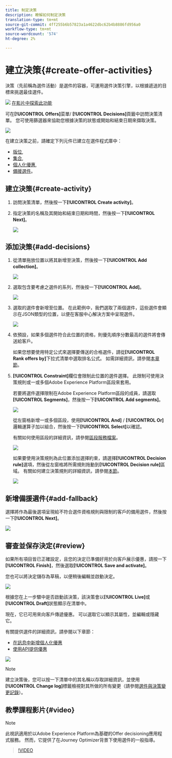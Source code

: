 ```yaml
---
title: 制定決策
description: 瞭解如何制定決策
translation-type: tm+mt
source-git-commit: 4ff255b6b57823a1a4622dbc62b4b8886fd956a0
workflow-type: tm+mt
source-wordcount: '574'
ht-degree: 2%

---
```


# 建立決策{#create-offer-activities}

決策（先前稱為選件活動）是選件的容器，可運用選件決策引擎，以根據遞送的目標來挑選最佳選件。

![](../assets/do-not-localize/how-to-video.png) [在影片中探索此功能](#video)

可在&#x200B;**[!UICONTROL Offers]**&#x200B;菜單/ **[!UICONTROL Decisions]**&#x200B;頁籤中訪問決策清單。 您可使用篩選器來協助您根據決策的狀態或開始和結束日期來擷取決策。

![](../assets/activities-list.png)

在建立決策之前，請確定下列元件已建立在選件程式庫中：

* [版位](../offer-library/creating-placements.md),
* [集合](../offer-library/creating-collections.md),
* [個人化優惠](../offer-library/creating-personalized-offers.md),
* [備援選件](../offer-library/creating-fallback-offers.md)。

## 建立決策{#create-activity}

1. 訪問決策清單，然後按一下&#x200B;**[!UICONTROL Create activity]**。

1. 指定決策的名稱及其開始和結束日期和時間，然後按一下&#x200B;**[!UICONTROL Next]**。

   ![](../assets/activities-name.png)

## 添加決策{#add-decisions}

1. 從清單拖放位置以將其新增至決策，然後按一下&#x200B;**[!UICONTROL Add collection]**。

   ![](../assets/activities-placement.png)

1. 選取包含要考慮之選件的系列，然後按一下&#x200B;**[!UICONTROL Add]**。

   ![](../assets/activities-collection.png)

1. 選取的選件會新增至位置。 在此範例中，我們選取了兩個選件，這些選件會顯示在JSON類型的位置，以便在客服中心解決方案中呈現選件。

   ![](../assets/offers-added.png)

1. 依預設，如果多個選件符合此位置的資格，則優先順序分數最高的選件將會傳送給客戶。

   如果您想要使用特定公式來選擇要傳送的合格選件，請從&#x200B;**[!UICONTROL Rank offers by]**&#x200B;下拉式清單中選取排名公式。 如需詳細資訊，請參閱[本章節](../offer-activities/configure-offer-selection.md)。

1. **[!UICONTROL Constraint]**&#x200B;欄位會限制此位置的選件選擇。 此限制可使用決策規則或一或多個Adobe Experience Platform區段來套用。

   若要將選件選擇限制在Adobe Experience Platform區段的成員，請選取&#x200B;**[!UICONTROL Segments]**，然後按一下&#x200B;**[!UICONTROL Add segments]**。

   ![](../assets/activity_constraint_segment.png)

   從左窗格新增一或多個區段，使用&#x200B;**[!UICONTROL And]** / **[!UICONTROL Or]**&#x200B;邏輯運算子加以組合，然後按一下&#x200B;**[!UICONTROL Select]**&#x200B;以確認。

   有關如何使用區段的詳細資訊，請參閱[區段服務檔案](https://experienceleague.adobe.com/docs/experience-platform/segmentation/home.html)。

   ![](../assets/activity_constraint_segment2.png)

   如果要使用決策規則為此位置添加選擇約束，請選擇&#x200B;**[!UICONTROL Decision rule]**&#x200B;選項，然後從左窗格將所需規則拖動到&#x200B;**[!UICONTROL Decision rule]**&#x200B;區域。 有關如何建立決策規則的詳細資訊，請參閱[本節](../offer-library/creating-decision-rules.md)。

   ![](../assets/activity_constraint_rule.png)

## 新增備援選件{#add-fallback}

選擇將作為最後選項呈現給不符合選件資格規則與限制的客戶的備用選件，然後按一下&#x200B;**[!UICONTROL Next]**。

![](../assets/add-fallback-offer.png)

## 審查並保存決定{#review}

如果所有項目皆已正確設定，且您的決定已準備好用於向客戶展示優惠，請按一下&#x200B;**[!UICONTROL Finish]**，然後選取&#x200B;**[!UICONTROL Save and activate]**。

您也可以將決定儲存為草稿，以便稍後編輯並啟動決定。

![](../assets/save-activities.png)

根據您在上一步驟中是否啟動該決策，該決策會以&#x200B;**[!UICONTROL Live]**&#x200B;或&#x200B;**[!UICONTROL Draft]**&#x200B;狀態顯示在清單中。

現在，它已可用來向客戶傳遞優惠。 可以選取它以顯示其屬性，並編輯或隱藏它。

有關提供選件的詳細資訊，請參閱以下章節：

* [在訊息中新增個人化優惠](../../deliver-personalized-offers.md)
* [使用API提供優惠](../api-reference/decisions-api/deliver-offers.md)

![](../assets/activities-created.png)

>[!NOTE]
>
>建立決策後，您可以按一下清單中的其名稱以存取詳細資訊，並使用&#x200B;**[!UICONTROL Change log]**&#x200B;標籤檢視對其所做的所有變更（請參閱[選件與決策變更記錄](../get-started/user-interface.md#changes-log)）。

## 教學課程影片{#video}

>[!NOTE]
>
>此視訊適用於以Adobe Experience Platform為基礎的Offer decisioning應用程式服務。 然而，它提供了在Journey Optimizer背景下使用選件的一般指導。

>[!VIDEO](https://video.tv.adobe.com/v/329606?quality=12)
